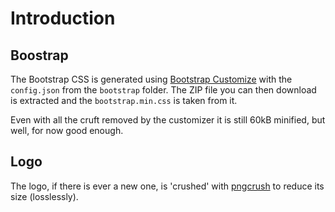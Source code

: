 # Introduction

## Boostrap

The Bootstrap CSS is generated using 
[Bootstrap Customize](https://getbootstrap.com/customize/) with the 
`config.json` from the `bootstrap` folder. The ZIP file you can then download 
is extracted and the `bootstrap.min.css` is taken from it.

Even with all the cruft removed by the customizer it is still 60kB minified, 
but well, for now good enough.

## Logo

The logo, if there is ever a new one, is 'crushed' with 
[pngcrush](https://en.wikipedia.org/wiki/Pngcrush) to reduce its size 
(losslessly).
